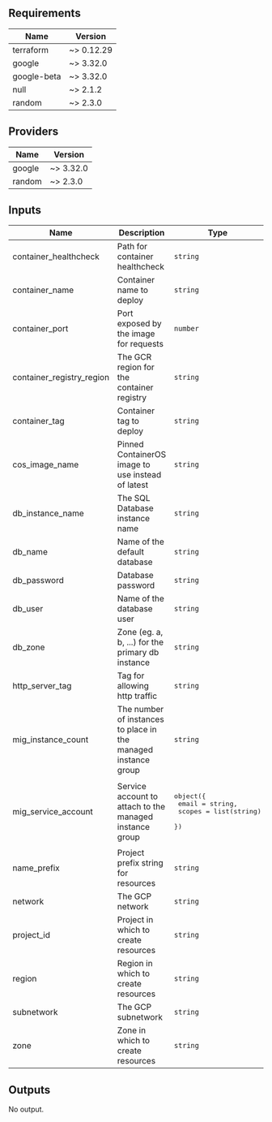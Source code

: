 ## Requirements

| Name | Version |
|------|---------|
| terraform | ~> 0.12.29 |
| google | ~> 3.32.0 |
| google-beta | ~> 3.32.0 |
| null | ~> 2.1.2 |
| random | ~> 2.3.0 |

## Providers

| Name | Version |
|------|---------|
| google | ~> 3.32.0 |
| random | ~> 2.3.0 |

## Inputs

| Name | Description | Type | Default | Required |
|------|-------------|------|---------|:--------:|
| container\_healthcheck | Path for container healthcheck | `string` | n/a | yes |
| container\_name | Container name to deploy | `string` | n/a | yes |
| container\_port | Port exposed by the image for requests | `number` | `8080` | no |
| container\_registry\_region | The GCR region for the container registry | `string` | `"us"` | no |
| container\_tag | Container tag to deploy | `string` | n/a | yes |
| cos\_image\_name | Pinned ContainerOS image to use instead of latest | `string` | `"cos-stable-77-12371-89-0"` | no |
| db\_instance\_name | The SQL Database instance name | `string` | n/a | yes |
| db\_name | Name of the default database | `string` | n/a | yes |
| db\_password | Database password | `string` | n/a | yes |
| db\_user | Name of the database user | `string` | n/a | yes |
| db\_zone | Zone (eg. a, b, ...) for the primary db instance | `string` | n/a | yes |
| http\_server\_tag | Tag for allowing http traffic | `string` | `"http-server"` | no |
| mig\_instance\_count | The number of instances to place in the managed instance group | `string` | `"2"` | no |
| mig\_service\_account | Service account to attach to the managed instance group | <pre>object({<br>    email  = string,<br>    scopes = list(string)<br>  })</pre> | <pre>{<br>  "email": "",<br>  "scopes": [<br>    "cloud-platform"<br>  ]<br>}</pre> | no |
| name\_prefix | Project prefix string for resources | `string` | `"hello-world"` | no |
| network | The GCP network | `string` | n/a | yes |
| project\_id | Project in which to create resources | `string` | n/a | yes |
| region | Region in which to create resources | `string` | `"us-west1"` | no |
| subnetwork | The GCP subnetwork | `string` | n/a | yes |
| zone | Zone in which to create resources | `string` | `"us-west1-b"` | no |

## Outputs

No output.

